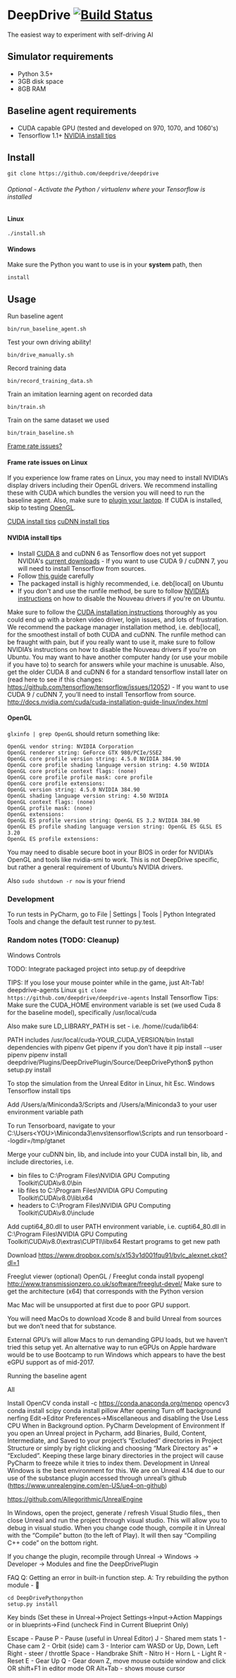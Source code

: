 # DeepDrive [![Build Status](https://travis-ci.com/crizCraig/deepdrive-agents-beta.svg?token=hcA6yn9X8yYZspyyCMpp&branch=master)](https://travis-ci.com/crizCraig/deepdrive-agents-beta)
The easiest way to experiment with self-driving AI

## Simulator requirements
- Python 3.5+
- 3GB disk space
- 8GB RAM

## Baseline agent requirements
- CUDA capable GPU (tested and developed on 970, 1070, and 1060's)
- Tensorflow 1.1+ [NVIDIA install tips](#nvidia-install-tips)

## Install

```
git clone https://github.com/deepdrive/deepdrive
```

###### Optional - Activate the Python / virtualenv where your Tensorflow is installed

#### Linux

```
./install.sh
```

#### Windows

Make sure the Python you want to use is in your **system** path, then

```
install
```

## Usage

Run baseline agent
```
bin/run_baseline_agent.sh
```

Test your own driving ability!
```
bin/drive_manually.sh
```

Record training data
```
bin/record_training_data.sh
```

Train an imitation learning agent on recorded data
```
bin/train.sh
```

Train on the same dataset we used
```
bin/train_baseline.sh
```

[Frame rate issues?](#framerate-issues-on-linux)

#### Frame rate issues on Linux

If you experience low frame rates on Linux, you may need to install NVIDIA’s display drivers including their OpenGL drivers. We recommend installing these with CUDA which bundles the version you will need to run the baseline agent. Also, make sure to [plugin your laptop](https://help.ubuntu.com/community/PowerManagement/ReducedPower). If CUDA is installed, skip to testing [OpenGL](#opengl).

[CUDA install tips](#cuda-and-nvidia-driver-install)
[cuDNN install tips](#cudnn-install-tips)

#### NVIDIA install tips

- Install [CUDA 8](https://developer.nvidia.com/cuda-toolkit-archive) and cuDNN 6 as Tensorflow does not yet support  NVIDIA's [current downloads]( https://github.com/tensorflow/tensorflow/issues/12052) - If you want to use CUDA 9 / cuDNN 7, you will need to install Tensorflow from sources.
- Follow [this guide](http://docs.nvidia.com/cuda/cuda-installation-guide-linux/index.html) carefully
- The packaged install is highly recommended, i.e. deb[local] on Ubuntu
- If you don't and use the runfile method, be sure to follow [NVIDIA’s instructions](http://docs.nvidia.com/cuda/cuda-installation-guide-linux/index.html) on how to disable the Nouveau drivers if you're on Ubuntu.


Make sure to follow the 
[CUDA installation instructions](http://docs.nvidia.com/cuda/cuda-installation-guide-linux/index.html) 
thoroughly as you could end up with a broken video driver, login issues, and lots of frustration. We recommend the package manager installation method, i.e. deb[local], for the smoothest install of both CUDA and cuDNN. The runfile method can be fraught with pain, but if you really want to use it, make sure to follow NVIDIA’s instructions on how to disable the Nouveau drivers if you're on Ubuntu. You may want to have another computer handy (or use your mobile if you have to) to search for answers while your machine is unusable. Also, get the older CUDA 8 and cuDNN 6 for a standard tensorflow install later on (read here to see if this changes: https://github.com/tensorflow/tensorflow/issues/12052) - If you want to use CUDA 9 / cuDNN 7, you’ll need to install Tensorflow from source.
http://docs.nvidia.com/cuda/cuda-installation-guide-linux/index.html

#### OpenGL

`glxinfo | grep OpenGL` should return something like:
```
OpenGL vendor string: NVIDIA Corporation
OpenGL renderer string: GeForce GTX 980/PCIe/SSE2
OpenGL core profile version string: 4.5.0 NVIDIA 384.90
OpenGL core profile shading language version string: 4.50 NVIDIA
OpenGL core profile context flags: (none)
OpenGL core profile profile mask: core profile
OpenGL core profile extensions:
OpenGL version string: 4.5.0 NVIDIA 384.90
OpenGL shading language version string: 4.50 NVIDIA
OpenGL context flags: (none)
OpenGL profile mask: (none)
OpenGL extensions:
OpenGL ES profile version string: OpenGL ES 3.2 NVIDIA 384.90
OpenGL ES profile shading language version string: OpenGL ES GLSL ES 3.20
OpenGL ES profile extensions:
```
You may need to disable secure boot in your BIOS in order for NVIDIA’s OpenGL and tools like nvidia-smi to work. This is not DeepDrive specific, but rather a general requirement of Ubuntu’s NVIDIA drivers.


Also `sudo shutdown -r now` is your friend


### Development

To run tests in PyCharm, go to File | Settings | Tools | Python Integrated Tools and change the default test runner 
to py.test.


### Random notes (TODO: Cleanup)

Windows
Controls

TODO:
Integrate packaged project into setup.py of deepdrive

TIPS:
If you lose your mouse pointer while in the game, just Alt-Tab!
deepdrive-agents
Linux
`git clone https://github.com/deepdrive/deepdrive-agents`
Install Tensorflow
Tips:
Make sure the CUDA_HOME environment variable is set (we used Cuda 8 for the baseline model), specifically /usr/local/cuda

Also make sure LD_LIBRARY_PATH is set - i.e. /home/<YOU>/cuda/lib64:

PATH includes /usr/local/cuda-YOUR_CUDA_VERSION/bin
Install dependencies with pipenv
Get pipenv if you don’t have it
pip install --user pipenv
pipenv install
deepdrive/Plugins/DeepDrivePlugin/Source/DeepDrivePython$ python setup.py install



To stop the simulation from the Unreal Editor in Linux, hit Esc. 
Windows
Tensorflow install tips

Add /Users/a/Miniconda3/Scripts and /Users/a/Miniconda3 to your user environment variable path

To run Tensorboard, navigate to your C:\Users\<YOU>\Miniconda3\envs\tensorflow\Scripts and run tensorboard --logdir=/tmp/gtanet

Merge your cuDNN bin, lib, and include into your CUDA install bin, lib, and include directories, i.e.
- bin files to C:\Program Files\NVIDIA GPU Computing Toolkit\CUDA\v8.0\bin
- lib files to C:\Program Files\NVIDIA GPU Computing Toolkit\CUDA\v8.0\lib\x64
- headers to C:\Program Files\NVIDIA GPU Computing Toolkit\CUDA\v8.0\include

Add cupti64_80.dll to user PATH environment variable, i.e.
cupti64_80.dll
in
C:\Program Files\NVIDIA GPU Computing Toolkit\CUDA\v8.0\extras\CUPTI\libx64
Restart programs to get new path

Download https://www.dropbox.com/s/x153v1d001fqu91/bvlc_alexnet.ckpt?dl=1


Freeglut viewer (optional)
OpenGL / Freeglut
conda install pyopengl
http://www.transmissionzero.co.uk/software/freeglut-devel/
Make sure to get the architecture (x64) that corresponds with the Python version

Mac
Mac will be unsupported at first due to poor GPU support.

You will need MacOs to download Xcode 8 and build Unreal from sources but we don’t need that for substance.

External GPU’s will allow Macs to run demanding GPU loads, but we haven’t tried this setup yet. An alternative way to run eGPUs on Apple hardware would be to use Bootcamp to run Windows which appears to have the best eGPU support as of mid-2017. 


Running the baseline agent

All

Install OpenCV
conda install -c https://conda.anaconda.org/menpo opencv3
conda install scipy
conda install pillow
After opening
Turn off background nerfing
Edit->Editor Preferences->Miscellaneous and disabling the Use Less CPU When in Background option.
PyCharm Development of Environment
If you open an Unreal project in Pycharm, add Binaries, Build, Content, Intermediate, and Saved to your project’s “Excluded” directories in Project Structure or simply by right clicking and choosing “Mark Directory as” => “Excluded”. Keeping these large binary directories in the project will cause PyCharm to freeze while it tries to index them.
Development in Unreal
Windows is the best environment for this. We are on Unreal 4.14 due to our use of the substance plugin accessed through unreal’s github (https://www.unrealengine.com/en-US/ue4-on-github)

https://github.com/Allegorithmic/UnrealEngine

In Windows, open the project, generate / refresh Visual Studio files,, then close Unreal and run the project through visual studio. This will allow you to debug in visual studio. When you change code though, compile it in Unreal with the “Compile” button (to the left of Play). It will then say “Compiling C++ code” on the bottom right.

If you change the plugin, recompile through Unreal -> Windows -> Developer -> Modules and fine the DeepDrivePlugin


FAQ
Q: Getting an error in built-in function step. 
A: Try rebuilding the python module - 

```
cd DeepDrivePythonpython
setup.py install
```

Key binds (Set these in Unreal->Project Settings->Input->Action Mappings or in blueprints->Find (uncheck Find in Current Blueprint Only)

Escape - Pause
P - Pause (useful in Unreal Editor)
J - Shared mem stats
1 - Chase cam
2 - Orbit (side) cam
3 - Interior cam
WASD or Up, Down, Left Right - steer / throttle
Space - Handbrake
Shift - Nitro
H - Horn
L - Light
R - Reset
E - Gear Up
Q - Gear down
Z, move mouse outside window and click OR shift+F1 in editor mode OR Alt+Tab - shows mouse cursor

